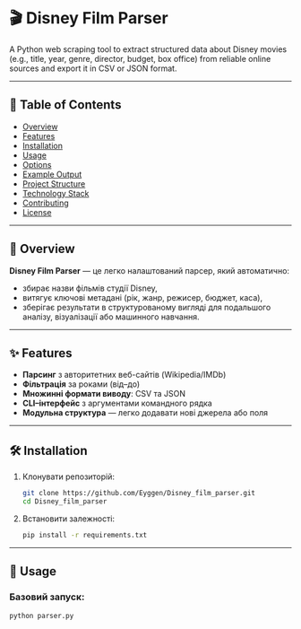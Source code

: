 # 🎬 Disney Film Parser

A Python web scraping tool to extract structured data about Disney movies (e.g., title, year, genre, director, budget, box office) from reliable online sources and export it in CSV or JSON format.

---

## 📌 Table of Contents
- [Overview](#overview)
- [Features](#features)
- [Installation](#installation)
- [Usage](#usage)
- [Options](#options)
- [Example Output](#example-output)
- [Project Structure](#project-structure)
- [Technology Stack](#technology-stack)
- [Contributing](#contributing)
- [License](#license)

---

## 📖 Overview
**Disney Film Parser** — це легко налаштований парсер, який автоматично:
- збирає назви фільмів студії Disney,
- витягує ключові метадані (рік, жанр, режисер, бюджет, каса),
- зберігає результати в структурованому вигляді для подальшого аналізу, візуалізації або машинного навчання.

---

## ✨ Features
- **Парсинг** з авторитетних веб-сайтів (Wikipedia/IMDb)
- **Фільтрація** за роками (від–до)
- **Множинні формати виводу**: CSV та JSON
- **CLI–інтерфейс** з аргументами командного рядка
- **Модульна структура** — легко додавати нові джерела або поля

---

## 🛠️ Installation

1. Клонувати репозиторій:
    ```bash
    git clone https://github.com/Eyggen/Disney_film_parser.git
    cd Disney_film_parser
    ```
2. Встановити залежності:
    ```bash
    pip install -r requirements.txt
    ```

---

## 🚀 Usage

### Базовий запуск:
```bash
python parser.py
